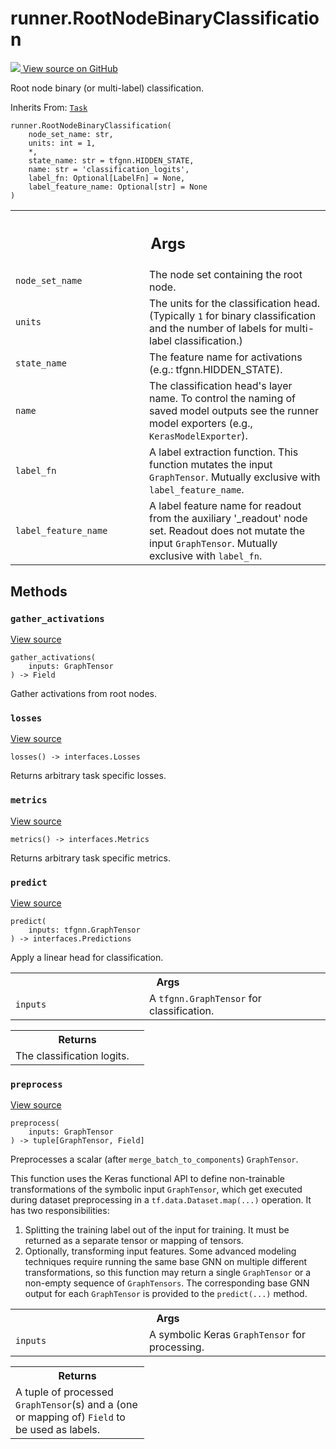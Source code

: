 # runner.RootNodeBinaryClassification

<!-- Insert buttons and diff -->

<a target="_blank" href="https://github.com/tensorflow/gnn/tree/master/tensorflow_gnn/runner/tasks/classification.py#L455-L496">
<img src="https://www.tensorflow.org/images/GitHub-Mark-32px.png" /> View source
on GitHub </a>

Root node binary (or multi-label) classification.

Inherits From: [`Task`](../runner/Task.md)

<pre class="devsite-click-to-copy prettyprint lang-py tfo-signature-link">
<code>runner.RootNodeBinaryClassification(
    node_set_name: str,
    units: int = 1,
    *,
    state_name: str = tfgnn.HIDDEN_STATE,
    name: str = &#x27;classification_logits&#x27;,
    label_fn: Optional[LabelFn] = None,
    label_feature_name: Optional[str] = None
)
</code></pre>

<!-- Placeholder for "Used in" -->
<!-- Tabular view -->

 <table class="responsive fixed orange">
<colgroup><col width="214px"><col></colgroup>
<tr><th colspan="2"><h2 class="add-link">Args</h2></th></tr>

<tr>
<td>
<code>node_set_name</code><a id="node_set_name"></a>
</td>
<td>
The node set containing the root node.
</td>
</tr><tr>
<td>
<code>units</code><a id="units"></a>
</td>
<td>
The units for the classification head. (Typically <code>1</code> for binary
classification and the number of labels for multi-label classification.)
</td>
</tr><tr>
<td>
<code>state_name</code><a id="state_name"></a>
</td>
<td>
The feature name for activations (e.g.: tfgnn.HIDDEN_STATE).
</td>
</tr><tr>
<td>
<code>name</code><a id="name"></a>
</td>
<td>
The classification head's layer name. To control the naming of saved
model outputs see the runner model exporters (e.g.,
<code>KerasModelExporter</code>).
</td>
</tr><tr>
<td>
<code>label_fn</code><a id="label_fn"></a>
</td>
<td>
A label extraction function. This function mutates the input
<code>GraphTensor</code>. Mutually exclusive with <code>label_feature_name</code>.
</td>
</tr><tr>
<td>
<code>label_feature_name</code><a id="label_feature_name"></a>
</td>
<td>
A label feature name for readout from the auxiliary
'_readout' node set. Readout does not mutate the input <code>GraphTensor</code>.
Mutually exclusive with <code>label_fn</code>.
</td>
</tr>
</table>

## Methods

<h3 id="gather_activations"><code>gather_activations</code></h3>

<a target="_blank" class="external" href="https://github.com/tensorflow/gnn/tree/master/tensorflow_gnn/runner/tasks/classification.py#L300-L304">View
source</a>

<pre class="devsite-click-to-copy prettyprint lang-py tfo-signature-link">
<code>gather_activations(
    inputs: GraphTensor
) -> Field
</code></pre>

Gather activations from root nodes.

<h3 id="losses"><code>losses</code></h3>

<a target="_blank" class="external" href="https://github.com/tensorflow/gnn/tree/master/tensorflow_gnn/runner/tasks/classification.py#L179-L180">View
source</a>

<pre class="devsite-click-to-copy prettyprint lang-py tfo-signature-link">
<code>losses() -> interfaces.Losses
</code></pre>

Returns arbitrary task specific losses.

<h3 id="metrics"><code>metrics</code></h3>

<a target="_blank" class="external" href="https://github.com/tensorflow/gnn/tree/master/tensorflow_gnn/runner/tasks/classification.py#L182-L188">View
source</a>

<pre class="devsite-click-to-copy prettyprint lang-py tfo-signature-link">
<code>metrics() -> interfaces.Metrics
</code></pre>

Returns arbitrary task specific metrics.

<h3 id="predict"><code>predict</code></h3>

<a target="_blank" class="external" href="https://github.com/tensorflow/gnn/tree/master/tensorflow_gnn/runner/tasks/classification.py#L139-L153">View
source</a>

<pre class="devsite-click-to-copy prettyprint lang-py tfo-signature-link">
<code>predict(
    inputs: tfgnn.GraphTensor
) -> interfaces.Predictions
</code></pre>

Apply a linear head for classification.

<!-- Tabular view -->

 <table class="responsive fixed orange">
<colgroup><col width="214px"><col></colgroup>
<tr><th colspan="2">Args</th></tr>

<tr>
<td>
<code>inputs</code>
</td>
<td>
A <code>tfgnn.GraphTensor</code> for classification.
</td>
</tr>
</table>

<!-- Tabular view -->

 <table class="responsive fixed orange">
<colgroup><col width="214px"><col></colgroup>
<tr><th colspan="2">Returns</th></tr>
<tr class="alt">
<td colspan="2">
The classification logits.
</td>
</tr>

</table>

<h3 id="preprocess"><code>preprocess</code></h3>

<a target="_blank" class="external" href="https://github.com/tensorflow/gnn/tree/master/tensorflow_gnn/runner/tasks/classification.py#L155-L162">View
source</a>

<pre class="devsite-click-to-copy prettyprint lang-py tfo-signature-link">
<code>preprocess(
    inputs: GraphTensor
) -> tuple[GraphTensor, Field]
</code></pre>

Preprocesses a scalar (after `merge_batch_to_components`) `GraphTensor`.

This function uses the Keras functional API to define non-trainable
transformations of the symbolic input `GraphTensor`, which get executed during
dataset preprocessing in a `tf.data.Dataset.map(...)` operation. It has two
responsibilities:

1.  Splitting the training label out of the input for training. It must be
    returned as a separate tensor or mapping of tensors.
2.  Optionally, transforming input features. Some advanced modeling techniques
    require running the same base GNN on multiple different transformations, so
    this function may return a single `GraphTensor` or a non-empty sequence of
    `GraphTensors`. The corresponding base GNN output for each `GraphTensor` is
    provided to the `predict(...)` method.

<!-- Tabular view -->

 <table class="responsive fixed orange">
<colgroup><col width="214px"><col></colgroup>
<tr><th colspan="2">Args</th></tr>

<tr>
<td>
<code>inputs</code>
</td>
<td>
A symbolic Keras <code>GraphTensor</code> for processing.
</td>
</tr>
</table>

<!-- Tabular view -->

 <table class="responsive fixed orange">
<colgroup><col width="214px"><col></colgroup>
<tr><th colspan="2">Returns</th></tr>
<tr class="alt">
<td colspan="2">
A tuple of processed <code>GraphTensor</code>(s) and a (one or mapping of) <code>Field</code> to
be used as labels.
</td>
</tr>

</table>
